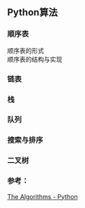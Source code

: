 ##  Python算法




### 顺序表
顺序表的形式  
顺序表的结构与实现  




### 链表




### 栈



### 队列


### 搜索与排序



### 二叉树






### 参考：  
[The Algorithms - Python](https://github.com/TheAlgorithms/Python)  

